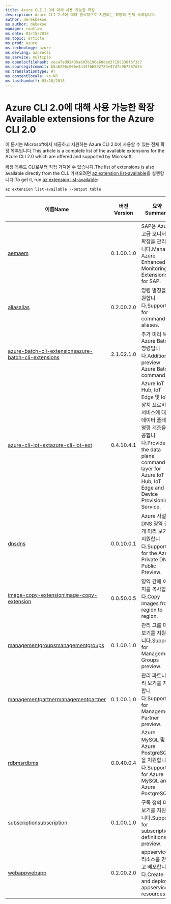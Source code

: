 ```yaml
---
title: Azure CLI 2.0에 대해 사용 가능한 확장
description: Azure CLI 2.0에 대해 공식적으로 지원되는 확장의 전체 목록입니다.
author: derekbekoe
ms.author: debekoe
manager: routlaw
ms.date: 03/15/2018
ms.topic: article
ms.prod: azure
ms.technology: azure
ms.devlang: azurecli
ms.service: multiple
ms.openlocfilehash: ceca7ed92435ab03b196e60dee37195330f6f3c7
ms.sourcegitcommit: b5a6296c006e3a44f66892729e47d7a967267d3e
ms.translationtype: HT
ms.contentlocale: ko-KR
ms.lasthandoff: 03/28/2018
---
```

# <a name="available-extensions-for-the-azure-cli-20"></a><span data-ttu-id="ee080-103">Azure CLI 2.0에 대해 사용 가능한 확장</span><span class="sxs-lookup"><span data-stu-id="ee080-103">Available extensions for the Azure CLI 2.0</span></span>

<span data-ttu-id="ee080-104">이 문서는 Microsoft에서 제공하고 지원하는 Azure CLI 2.0에 사용할 수 있는 전체 확장 목록입니다.</span><span class="sxs-lookup"><span data-stu-id="ee080-104">This article is a complete list of the available extensions for the Azure CLI 2.0 which are offered and supported by Microsoft.</span></span>

<span data-ttu-id="ee080-105">확장 목록도 CLI로부터 직접 가져올 수 있습니다.</span><span class="sxs-lookup"><span data-stu-id="ee080-105">The list of extensions is also available directly from the CLI.</span></span> <span data-ttu-id="ee080-106">가져오려면 [az extension list-available](/cli/azure/extension?view=azure-cli-latest#az-extension-list-available)을 실행합니다.</span><span class="sxs-lookup"><span data-stu-id="ee080-106">To get it, run [az extension list-available](/cli/azure/extension?view=azure-cli-latest#az-extension-list-available):</span></span>

```azurecli
az extension list-available --output table
```

| <span data-ttu-id="ee080-107">이름</span><span class="sxs-lookup"><span data-stu-id="ee080-107">Name</span></span> | <span data-ttu-id="ee080-108">버전</span><span class="sxs-lookup"><span data-stu-id="ee080-108">Version</span></span> | <span data-ttu-id="ee080-109">요약</span><span class="sxs-lookup"><span data-stu-id="ee080-109">Summary</span></span> | <span data-ttu-id="ee080-110">미리 보기</span><span class="sxs-lookup"><span data-stu-id="ee080-110">Preview</span></span> |
|------|---------|---------|---------|
| [<span data-ttu-id="ee080-111">aem</span><span class="sxs-lookup"><span data-stu-id="ee080-111">aem</span></span>](https://github.com/Azure/azure-cli-extensions) | <span data-ttu-id="ee080-112">0.1.0</span><span class="sxs-lookup"><span data-stu-id="ee080-112">0.1.0</span></span> | <span data-ttu-id="ee080-113">SAP용 Azure 고급 모니터링 확장을 관리합니다.</span><span class="sxs-lookup"><span data-stu-id="ee080-113">Manage Azure Enhanced Monitoring Extensions for SAP.</span></span> |  |
| [<span data-ttu-id="ee080-114">alias</span><span class="sxs-lookup"><span data-stu-id="ee080-114">alias</span></span>](https://github.com/Azure/azure-cli-extensions) | <span data-ttu-id="ee080-115">0.2.0</span><span class="sxs-lookup"><span data-stu-id="ee080-115">0.2.0</span></span> | <span data-ttu-id="ee080-116">명령 별칭을 지원합니다.</span><span class="sxs-lookup"><span data-stu-id="ee080-116">Support for command aliases.</span></span> |  |
| [<span data-ttu-id="ee080-117">azure-batch-cli-extensions</span><span class="sxs-lookup"><span data-stu-id="ee080-117">azure-batch-cli-extensions</span></span>](https://github.com/Azure/azure-batch-cli-extensions) | <span data-ttu-id="ee080-118">2.1.0</span><span class="sxs-lookup"><span data-stu-id="ee080-118">2.1.0</span></span> | <span data-ttu-id="ee080-119">추가 미리 보기 Azure Batch 명령입니다.</span><span class="sxs-lookup"><span data-stu-id="ee080-119">Additional preview Azure Batch commands.</span></span> |  |
| [<span data-ttu-id="ee080-120">azure-cli-iot-ext</span><span class="sxs-lookup"><span data-stu-id="ee080-120">azure-cli-iot-ext</span></span>](https://github.com/azure/azure-iot-cli-extension) | <span data-ttu-id="ee080-121">0.4.1</span><span class="sxs-lookup"><span data-stu-id="ee080-121">0.4.1</span></span> | <span data-ttu-id="ee080-122">Azure IoT Hub, IoT Edge 및 IoT 장치 프로비전 서비스에 대한 데이터 플레인 명령 계층을 제공합니다.</span><span class="sxs-lookup"><span data-stu-id="ee080-122">Provides the data plane command layer for Azure IoT Hub, IoT Edge and IoT Device Provisioning Service.</span></span> |  |
| [<span data-ttu-id="ee080-123">dns</span><span class="sxs-lookup"><span data-stu-id="ee080-123">dns</span></span>](https://github.com/Azure/azure-cli-extensions) | <span data-ttu-id="ee080-124">0.0.1</span><span class="sxs-lookup"><span data-stu-id="ee080-124">0.0.1</span></span> | <span data-ttu-id="ee080-125">Azure 사설 DNS 영역 공개 미리 보기를 지원합니다.</span><span class="sxs-lookup"><span data-stu-id="ee080-125">Support for the Azure Private DNS Public Preview.</span></span> |  |
| [<span data-ttu-id="ee080-126">image-copy-extension</span><span class="sxs-lookup"><span data-stu-id="ee080-126">image-copy-extension</span></span>](https://github.com/Azure/azure-cli-extensions) | <span data-ttu-id="ee080-127">0.0.5</span><span class="sxs-lookup"><span data-stu-id="ee080-127">0.0.5</span></span> | <span data-ttu-id="ee080-128">영역 간에 이미지를 복사합니다.</span><span class="sxs-lookup"><span data-stu-id="ee080-128">Copy images from region to region.</span></span> |  |
| [<span data-ttu-id="ee080-129">managementgroups</span><span class="sxs-lookup"><span data-stu-id="ee080-129">managementgroups</span></span>](https://github.com/Azure/azure-cli-extensions) | <span data-ttu-id="ee080-130">0.1.0</span><span class="sxs-lookup"><span data-stu-id="ee080-130">0.1.0</span></span> | <span data-ttu-id="ee080-131">관리 그룹 미리 보기를 지원합니다.</span><span class="sxs-lookup"><span data-stu-id="ee080-131">Support for Management Groups preview.</span></span> | <span data-ttu-id="ee080-132">예</span><span class="sxs-lookup"><span data-stu-id="ee080-132">Yes</span></span> |
| [<span data-ttu-id="ee080-133">managementpartner</span><span class="sxs-lookup"><span data-stu-id="ee080-133">managementpartner</span></span>](https://github.com/Azure/azure-cli-extensions) | <span data-ttu-id="ee080-134">0.1.0</span><span class="sxs-lookup"><span data-stu-id="ee080-134">0.1.0</span></span> | <span data-ttu-id="ee080-135">관리 파트너 미리 보기를 지원합니다.</span><span class="sxs-lookup"><span data-stu-id="ee080-135">Support for Management Partner preview.</span></span> | <span data-ttu-id="ee080-136">예</span><span class="sxs-lookup"><span data-stu-id="ee080-136">Yes</span></span> |
| [<span data-ttu-id="ee080-137">rdbms</span><span class="sxs-lookup"><span data-stu-id="ee080-137">rdbms</span></span>](https://github.com/Azure/azure-cli-extensions) | <span data-ttu-id="ee080-138">0.0.4</span><span class="sxs-lookup"><span data-stu-id="ee080-138">0.0.4</span></span> | <span data-ttu-id="ee080-139">Azure MySQL 및 Azure PostgreSQL을 지원합니다.</span><span class="sxs-lookup"><span data-stu-id="ee080-139">Support for Azure MySQL and Azure PostgreSQL.</span></span> |  |
| [<span data-ttu-id="ee080-140">subscription</span><span class="sxs-lookup"><span data-stu-id="ee080-140">subscription</span></span>](https://github.com/Azure/azure-cli-extensions) | <span data-ttu-id="ee080-141">0.1.0</span><span class="sxs-lookup"><span data-stu-id="ee080-141">0.1.0</span></span> | <span data-ttu-id="ee080-142">구독 정의 미리 보기를 지원합니다.</span><span class="sxs-lookup"><span data-stu-id="ee080-142">Support for subscription definitions preview.</span></span> | <span data-ttu-id="ee080-143">예</span><span class="sxs-lookup"><span data-stu-id="ee080-143">Yes</span></span> |
| [<span data-ttu-id="ee080-144">webapp</span><span class="sxs-lookup"><span data-stu-id="ee080-144">webapp</span></span>](https://github.com/Azure/azure-cli-extensions) | <span data-ttu-id="ee080-145">0.2.0</span><span class="sxs-lookup"><span data-stu-id="ee080-145">0.2.0</span></span> | <span data-ttu-id="ee080-146">appservice 리소스를 만들고 배포합니다.</span><span class="sxs-lookup"><span data-stu-id="ee080-146">Create and deploy appservice resources.</span></span> | <span data-ttu-id="ee080-147">예</span><span class="sxs-lookup"><span data-stu-id="ee080-147">Yes</span></span> |
